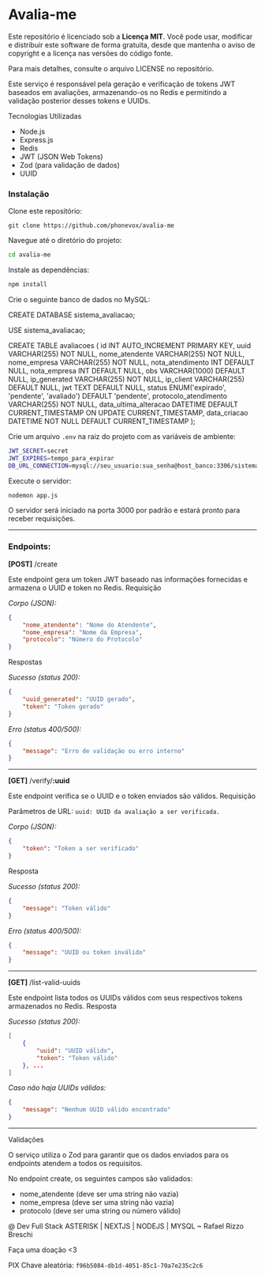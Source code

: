 # Avalia-me

Este repositório é licenciado sob a **Licença MIT**. Você pode usar, modificar e distribuir este software de forma gratuita, desde que mantenha o aviso de copyright e a licença nas versões do código fonte.

Para mais detalhes, consulte o arquivo LICENSE no repositório.

Este serviço é responsável pela geração e verificação de tokens JWT baseados em avaliações, armazenando-os no Redis e permitindo a validação posterior desses tokens e UUIDs.

Tecnologias Utilizadas

- Node.js
- Express.js
- Redis
- JWT (JSON Web Tokens)
- Zod (para validação de dados)
- UUID

### Instalação

Clone este repositório: 
```git
git clone https://github.com/phonevox/avalia-me
```

Navegue até o diretório do projeto:

````bash
cd avalia-me
````

Instale as dependências:

````bash
npm install
````

Crie o seguinte banco de dados no MySQL:

CREATE DATABASE sistema_avaliacao;

USE sistema_avaliacao;

CREATE TABLE avaliacoes (
    id INT AUTO_INCREMENT PRIMARY KEY,
    uuid VARCHAR(255) NOT NULL,
    nome_atendente VARCHAR(255) NOT NULL,
    nome_empresa VARCHAR(255) NOT NULL,
    nota_atendimento INT DEFAULT NULL,
    nota_empresa INT DEFAULT NULL,
    obs VARCHAR(1000) DEFAULT NULL,
    ip_generated VARCHAR(255) NOT NULL,
    ip_client VARCHAR(255) DEFAULT NULL,
    jwt TEXT DEFAULT NULL,
    status ENUM('expirado', 'pendente', 'avaliado') DEFAULT 'pendente',
    protocolo_atendimento VARCHAR(255) NOT NULL,
    data_ultima_alteracao DATETIME DEFAULT CURRENT_TIMESTAMP ON UPDATE CURRENT_TIMESTAMP,
    data_criacao DATETIME NOT NULL DEFAULT CURRENT_TIMESTAMP
);

Crie um arquivo `.env` na raiz do projeto com as variáveis de ambiente:

````bash
JWT_SECRET=secret
JWT_EXPIRES=tempo_para_expirar
DB_URL_CONNECTION=mysql://seu_usuario:sua_senha@host_banco:3306/sistema_avaliacao
````

Execute o servidor:
````bash
nodemon app.js
````
O servidor será iniciado na porta 3000 por padrão e estará pronto para receber requisições.
***

### Endpoints:

**[POST]** /create

Este endpoint gera um token JWT baseado nas informações fornecidas e armazena o UUID e token no Redis.
Requisição

*Corpo (JSON):*
```json
{ 
    "nome_atendente": "Nome do Atendente",
    "nome_empresa": "Nome da Empresa",
    "protocolo": "Número do Protocolo" 
}
```

Respostas

*Sucesso (status 200):*
```json
{
    "uuid_generated": "UUID gerado", 
    "token": "Token gerado" 
}
```

*Erro (status 400/500):*
```JSON
{ 
    "message": "Erro de validação ou erro interno" 
}
```
***
**[GET]** /verify/**:uuid**

Este endpoint verifica se o UUID e o token enviados são válidos.
Requisição

Parâmetros de URL: `uuid: UUID da avaliação a ser verificada.`

*Corpo (JSON):* 
```json
{ 
    "token": "Token a ser verificado" 
}
```

Resposta

*Sucesso (status 200):*
```json
{ 
    "message": "Token válido"
}
```

*Erro (status 400/500):*
```json
{ 
    "message": "UUID ou token inválido"
}
```
***
**[GET]** /list-valid-uuids

Este endpoint lista todos os UUIDs válidos com seus respectivos tokens armazenados no Redis.
Resposta

*Sucesso (status 200):*
```json
[ 
    { 
        "uuid": "UUID válido", 
        "token": "Token válido" 
    }, ... 
]
```

*Caso não haja UUIDs válidos:* 
```json
{ 
    "message": "Nenhum UUID válido encontrado"
}
```
***
Validações

O serviço utiliza o Zod para garantir que os dados enviados para os endpoints atendem a todos os requisitos.

No endpoint create, os seguintes campos são validados:
- nome_atendente (deve ser uma string não vazia)
- nome_empresa (deve ser uma string não vazia)
- protocolo (deve ser uma string ou número válido)

@ Dev Full Stack ASTERISK | NEXTJS | NODEJS | MYSQL ~  Rafael Rizzo Breschi

Faça uma doação <3

PIX Chave aleatória: `f96b5084-db1d-4051-85c1-70a7e235c2c6` 

